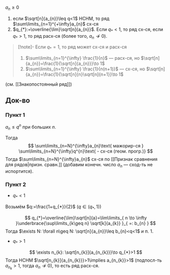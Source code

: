 $a_{n}\geq 0$
1. если $\sqrt[n]{a_{n}}\leq q<1$ НСНМ, то ряд $\sum\limits_{n=1}^{+\infty}a_{n}$ сх-ся
2. $q_{*}:=\overline{\lim}\sqrt[n]{a_{n}}$. Если $q_{*}<1$, то ряд сх-ся, если $q_{*}>1$, то ряд расх-ся (более того, $a_{n}\not \to 0$).

>[!note]- Если $q_{*}=1$, то ряд может сх-ся и расх-ся
> 1. $\sum\limits_{n=1}^{\infty} \frac{1}{n}$ — расх-ся, но $\sqrt[n]{a_{n}}=\frac{1}{\sqrt[n]{a_{n}}}\to 1$
> 2. $\sum\limits_{n=1}^{\infty} \frac{1}{n(n+1)}$ — сх-ся, но $\sqrt[n]{a_{n}}=\frac{1}{\sqrt[n]{n}\sqrt[n]{n+1}}\to 1$

(см. [[Знакопостоянный ряд]])
## Док-во
### Пункт 1

$a_{n}\leq q^{n}$ при больших $n$.

Тогда
$$
\sum\limits_{n=N}^{\infty}a_{n}\text{ мажорир-ся } \sum\limits_{n=N}^{\infty}q^{n}\text{ - сх-ся (геом. прогр.)}
$$
Тогда $\sum\limits_{n=N}^{\infty}a_{n}$ сх-ся по [[Признак сравнения для рядов|призн. сравн.]] (добавим конечн. число $a_{n}$ — сход-ть не испортится).
### Пункт 2

* $q_{*}<1$

Возьмём $q:=\frac{1+q_{*}}{2}$ ($q \in(q_{*}, 1)$)

$$
q_{*}=\overline{\lim}\sqrt[n]{a}=\lim\limits_{ n \to \infty }\underbrace{\sup\limits_{k\geq n} \sqrt[k]{a_{k}} }_{ =: b_{n} }
$$
Тогда $\exists N: \forall n\geq N: \sqrt[n]{a_{n}}\leq b_{n}<q<1$ и п. 1.

* $q_{*}>1$

$$
\exists n_{k}: \sqrt[n_{k}]{a_{n_{k}}}\to q_{*}>1
$$
Тогда НСНМ $\sqrt[n_{k}]{a_{n_{k}}}>1\implies a_{n_{k}}>1$ (подпосл-ть $a_{n_{k}}>1$, тогда $a_{n}\not\to 0$), то есть ряд расх-ся.